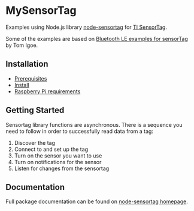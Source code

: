 # MySensorTag

Examples using Node.js library [node-sensortag][1] for [TI SensorTag][2]. 

Some of the examples are based on [Bluetooth LE examples for sensorTag][3] by Tom Igoe.

## Installation

* [Prerequisites][4] 
* [Install][5]
* [Raspberry Pi requirements][7]

## Getting Started

Sensortag library functions are asynchronous. There is a sequence you need to follow in order to successfully read data from a tag:

1. Discover the tag
2. Connect to and set up the tag
3. Turn on the sensor you want to use
4. Turn on notifications for the sensor
5. Listen for changes from the sensortag

## Documentation

Full package documentation can be found on [node-sensortag homepage][6].


[1]: https://github.com/sandeepmistry/node-sensortag
[2]: http://www.ti.com/ww/en/wireless_connectivity/sensortag2015/
[3]: https://github.com/tigoe/BluetoothLE-Examples/tree/master/sensorTag
[4]: https://github.com/sandeepmistry/node-sensortag#prerequisites
[5]: https://github.com/sandeepmistry/node-sensortag#install
[6]: https://github.com/sandeepmistry/node-sensortag#usage
[7]: https://www.npmjs.com/package/node-red-node-sensortag
